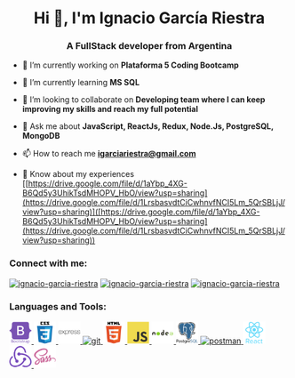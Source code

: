 <h1 align="center">Hi 👋, I'm Ignacio García Riestra</h1>
<h3 align="center">A FullStack developer from Argentina</h3>

- 🔭 I’m currently working on **Plataforma 5 Coding Bootcamp**

- 🌱 I’m currently learning **MS SQL**

- 👯 I’m looking to collaborate on **Developing team where I can keep improving my skills and reach my full potential**

- 💬 Ask me about **JavaScript, ReactJs, Redux, Node.Js, PostgreSQL, MongoDB**

- 📫 How to reach me **igarciariestra@gmail.com**

- 📄 Know about my experiences [[https://drive.google.com/file/d/1aYbp_4XG-B6Qd5y3UhikTsdMHOPV_HbO/view?usp=sharing](https://drive.google.com/file/d/1LrsbasvdtCiCwhnvfNCI5Lm_5QrSBLjJ/view?usp=sharing)]([https://drive.google.com/file/d/1aYbp_4XG-B6Qd5y3UhikTsdMHOPV_HbO/view?usp=sharing](https://drive.google.com/file/d/1LrsbasvdtCiCwhnvfNCI5Lm_5QrSBLjJ/view?usp=sharing))

<h3 align="left">Connect with me:</h3>
<p align="left">
<a href="https://linkedin.com/in/ignacio-garcia-riestra" target="blank"><img align="center" src="https://raw.githubusercontent.com/rahuldkjain/github-profile-readme-generator/master/src/images/icons/Social/linked-in-alt.svg" alt="ignacio-garcia-riestra" height="30" width="40" /></a>
<a href="https://ignacio-garcia-riestra.github.io/" target="blank"><img align="center" src="https://www.svgrepo.com/show/130546/world-wide-web.svg" alt="ignacio-garcia-riestra" height="30" width="40" /></a>
<a href="https://www.youtube.com/channel/UCvTmVs8K4TwwtCbymavJIFA" target="blank"><img align="center" src="https://www.vectorlogo.zone/logos/youtube/youtube-icon.svg" alt="ignacio-garcia-riestra" height="40" width="40" /></a>
</p>

<h3 align="left">Languages and Tools:</h3>
<p align="left"> <a href="https://getbootstrap.com" target="_blank" rel="noreferrer"> <img src="https://raw.githubusercontent.com/devicons/devicon/master/icons/bootstrap/bootstrap-plain-wordmark.svg" alt="bootstrap" width="40" height="40"/> </a> <a href="https://www.w3schools.com/css/" target="_blank" rel="noreferrer"> <img src="https://raw.githubusercontent.com/devicons/devicon/master/icons/css3/css3-original-wordmark.svg" alt="css3" width="40" height="40"/> </a> <a href="https://expressjs.com" target="_blank" rel="noreferrer"> <img src="https://raw.githubusercontent.com/devicons/devicon/master/icons/express/express-original-wordmark.svg" alt="express" width="40" height="40"/> </a> <a href="https://git-scm.com/" target="_blank" rel="noreferrer"> <img src="https://www.vectorlogo.zone/logos/git-scm/git-scm-icon.svg" alt="git" width="40" height="40"/> </a> <a href="https://www.w3.org/html/" target="_blank" rel="noreferrer"> <img src="https://raw.githubusercontent.com/devicons/devicon/master/icons/html5/html5-original-wordmark.svg" alt="html5" width="40" height="40"/> </a> <a href="https://developer.mozilla.org/en-US/docs/Web/JavaScript" target="_blank" rel="noreferrer"> <img src="https://raw.githubusercontent.com/devicons/devicon/master/icons/javascript/javascript-original.svg" alt="javascript" width="40" height="40"/> </a> <a href="https://nodejs.org" target="_blank" rel="noreferrer"> <img src="https://raw.githubusercontent.com/devicons/devicon/master/icons/nodejs/nodejs-original-wordmark.svg" alt="nodejs" width="40" height="40"/> </a> <a href="https://www.postgresql.org" target="_blank" rel="noreferrer"> <img src="https://raw.githubusercontent.com/devicons/devicon/master/icons/postgresql/postgresql-original-wordmark.svg" alt="postgresql" width="40" height="40"/> </a> <a href="https://postman.com" target="_blank" rel="noreferrer"> <img src="https://www.vectorlogo.zone/logos/getpostman/getpostman-icon.svg" alt="postman" width="40" height="40"/> </a> <a href="https://reactjs.org/" target="_blank" rel="noreferrer"> <img src="https://raw.githubusercontent.com/devicons/devicon/master/icons/react/react-original-wordmark.svg" alt="react" width="40" height="40"/> </a> <a href="https://redux.js.org" target="_blank" rel="noreferrer"> <img src="https://raw.githubusercontent.com/devicons/devicon/master/icons/redux/redux-original.svg" alt="redux" width="40" height="40"/> </a> <a href="https://sass-lang.com" target="_blank" rel="noreferrer"> <img src="https://raw.githubusercontent.com/devicons/devicon/master/icons/sass/sass-original.svg" alt="sass" width="40" height="40"/> </a> </p>

